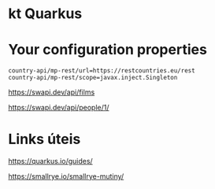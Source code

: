 # kt Quarkus

# Your configuration properties

```properties
country-api/mp-rest/url=https://restcountries.eu/rest
country-api/mp-rest/scope=javax.inject.Singleton
```

https://swapi.dev/api/films

https://swapi.dev/api/people/1/

# Links úteis

https://quarkus.io/guides/

https://smallrye.io/smallrye-mutiny/
